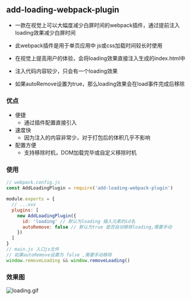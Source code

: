 ## add-loading-webpack-plugin

- 一款在视觉上可以大幅度减少白屏时间的webpack插件，通过提前注入loading效果减少白屏时间

- 此webpack插件是用于单页应用中 js或css加载时间较长时使用
- 在视觉上提高用户的体验，会将loading效果直接注入生成的index.html中
- 注入代码内容较少，只会有一个loading效果
- 如果autoRemove设置为true，那么loading效果会在load事件完成后移除

### 优点
- 便捷
  - 通过插件配置直接引入
- 速度快
  - 因为注入的内容非常少，对于打包后的体积几乎不影响
- 配置方便
  - 支持移除时机，DOM加载完毕或自定义移除时机

### 使用
```js
// webpack.config.js
const AddLoadingPlugin = require('add-loading-webpack-plugin')

module.exports = {
  // ...xxx
  plugins: [
    new AddLoadingPlugin({
      id: 'loading' // 默认为loading 插入元素的id名
      autoRemove: false // 默认为true 是否自动移除loading,需要手动
    })
  ]
}
// main.js 入口js文件
// 如果autoRemove设置为 false ,需要手动移除
window.removeLoading && window.removeLoading()
``` 
### 效果图

![loading.gif](https://s3.ax1x.com/2020/11/25/DUgrjI.gif)


